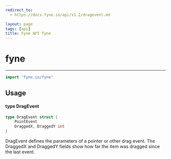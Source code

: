 ```yaml
---
redirect_to:
  - https://docs.fyne.io/api/v1.2/dragevent.md

layout: page
tags: [api]
title: Fyne API fyne
---
```



# fyne
---
```go
import "fyne.io/fyne"
```

## Usage

#### type DragEvent

```go
type DragEvent struct {
	PointEvent
	DraggedX, DraggedY int
}
```

DragEvent defines the parameters of a pointer or other drag event. The DraggedX and DraggedY fields show how far the item was dragged since the last event.
